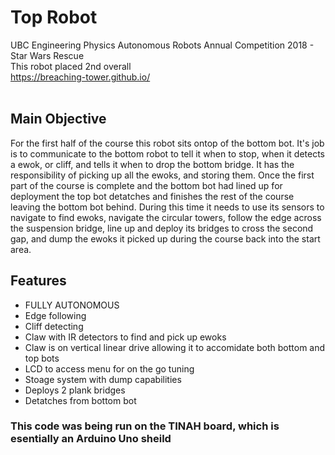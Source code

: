 # Top Robot #

UBC Engineering Physics Autonomous Robots Annual Competition 2018 - Star Wars Rescue <br/>
This robot placed 2nd overall <br/>
https://breaching-tower.github.io/ <br/><br/>

## Main Objective
For the first half of the course this robot sits ontop of the bottom bot. It's job is to communicate to the bottom robot to tell it when to stop, when it detects a ewok, or cliff, and tells it when to drop the bottom bridge. It has the responsibility of picking up all the ewoks, and storing them. Once the first part of the course is complete and the bottom bot had lined up for deployment the top bot detatches and finishes the rest of the course leaving the bottom bot behind. During this time it needs to use its sensors to navigate to find ewoks, navigate the circular towers, follow the edge across the suspension bridge, line up and deploy its bridges to cross the second gap, and dump the ewoks it picked up during the course back into the start area.

## Features
* FULLY AUTONOMOUS
* Edge following
* Cliff detecting
* Claw with IR detectors to find and pick up ewoks
* Claw is on vertical linear drive allowing it to accomidate both bottom and top bots
* LCD to access menu for on the go tuning
* Stoage system with dump capabilities
* Deploys 2 plank bridges
* Detatches from bottom bot

### This code was being run on the TINAH board, which is esentially an Arduino Uno sheild

